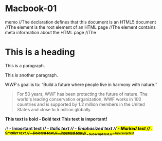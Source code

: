 # Macbook-01
memo 
//The <!DOCTYPE html> declaration defines that this document is an HTML5 document
//The <html> element is the root element of an HTML page
//The <head> element contains meta information about the HTML page
//The <title> element specifies a title for the HTML page (which is shown in the browser's title bar or in the page's tab)
//The <body> element defines the document's body, and is a container for all the visible contents, such as headings, paragraphs, images, hyperlinks, tables, lists, etc.
//The <h1> element defines a large heading
//The <p> element defines a paragraph

<!DOCTYPE html>
<html>
<head>
<title>Page title</title>
</head>
<body>
<h1>This is a heading</h1>
<p>This is a paragraph.</p>
<p>This is another paragraph.</p>
<p>WWF's goal is to: <q>Build a future where people live in harmony with nature.</q></p>
<blockquote cite="http://www.worldwildlife.org/who/index.html">
For 50 years, WWF has been protecting the future of nature.
The world's leading conservation organization,
WWF works in 100 countries and is supported by
1.2 million members in the United States and
close to 5 million globally.
</blockquote>
<b>This text is bold</b>
<b> - Bold text</b>
<strong>This text is important!</strong>
<!-- Write my comments here -->
</body>
</html>


//<strong> - Important text
//<i> - Italic text
//<em> - Emphasized text
//<mark> - Marked text
//<small> - Smaller text
//<del> - Deleted text
//<ins> - Inserted text
//<sub> - Subscript text
//<sup> - Superscript text
